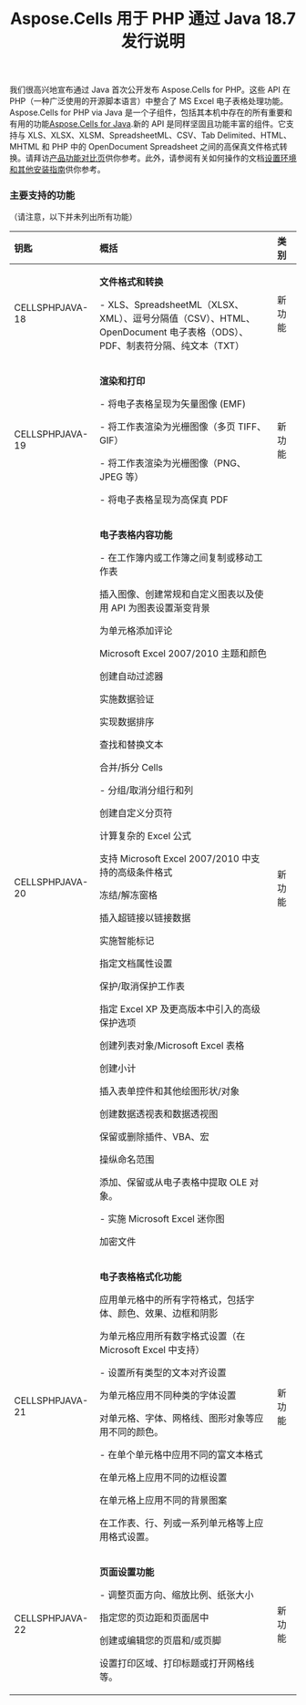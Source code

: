 ﻿---
title: Aspose.Cells 用于 PHP 通过 Java 18.7 发行说明
type: docs
weight: 10
url: /zh/php-java/aspose-cells-for-php-via-java-18-7-release-notes/
---
我们很高兴地宣布通过 Java 首次公开发布 Aspose.Cells for PHP。这些 API 在 PHP（一种广泛使用的开源脚本语言）中整合了 MS Excel 电子表格处理功能。 Aspose.Cells for PHP via Java 是一个子组件，包括其本机中存在的所有重要和有用的功能[Aspose.Cells for Java](https://products.aspose.com/cells/java/).新的 API 是同样坚固且功能丰富的组件。它支持与 XLS、XLSX、XLSM、SpreadsheetML、CSV、Tab Delimited、HTML、MHTML 和 PHP 中的 OpenDocument Spreadsheet 之间的高保真文件格式转换。请拜访[产品功能对比页](/cells/zh/java/aspose-cells-for-php-via-java-features/)供你参考。此外，请参阅有关如何操作的文档[设置环境和其他安装指南](/cells/zh/java/setup-and-installation-guidelines/)供你参考。
### **主要支持的功能**
（请注意，以下并未列出所有功能）

|**钥匙** |**概括** |**类别** |
|:- |:- |:- |
|CELLSPHPJAVA-18|<p>**文件格式和转换**</p><p>- XLS、SpreadsheetML（XLSX、XML）、逗号分隔值（CSV）、HTML、OpenDocument 电子表格（ODS）、PDF、制表符分隔、纯文本（TXT）</p>|新功能|
|CELLSPHPJAVA-19|<p>**渲染和打印**</p><p>- 将电子表格呈现为矢量图像 (EMF)</p><p>- 将工作表渲染为光栅图像（多页 TIFF、GIF）</p><p>- 将工作表渲染为光栅图像（PNG、JPEG 等）</p><p>- 将电子表格呈现为高保真 PDF</p>|新功能|
|CELLSPHPJAVA-20|<p>**电子表格内容功能**</p><p>- 在工作簿内或工作簿之间复制或移动工作表</p><p>插入图像、创建常规和自定义图表以及使用 API 为图表设置渐变背景</p><p>为单元格添加评论</p><p>Microsoft Excel 2007/2010 主题和颜色</p><p>创建自动过滤器</p><p>实施数据验证</p><p>实现数据排序</p><p>查找和替换文本</p><p>合并/拆分 Cells</p><p>- 分组/取消分组行和列</p><p>创建自定义分页符</p><p>计算复杂的 Excel 公式</p><p>支持 Microsoft Excel 2007/2010 中支持的高级条件格式</p><p>冻结/解冻窗格</p><p>插入超链接以链接数据</p><p>实施智能标记</p><p>指定文档属性设置</p><p>保护/取消保护工作表</p><p>指定 Excel XP 及更高版本中引入的高级保护选项</p><p>创建列表对象/Microsoft Excel 表格</p><p>创建小计</p><p>插入表单控件和其他绘图形状/对象</p><p>创建数据透视表和数据透视图</p><p>保留或删除插件、VBA、宏</p><p>操纵命名范围</p><p>添加、保留或从电子表格中提取 OLE 对象。</p><p>- 实施 Microsoft Excel 迷你图</p><p>加密文件</p>|新功能|
|CELLSPHPJAVA-21|<p>**电子表格格式化功能**</p><p>应用单元格中的所有字符格式，包括字体、颜色、效果、边框和阴影</p><p>为单元格应用所有数字格式设置（在 Microsoft Excel 中支持）</p><p>- 设置所有类型的文本对齐设置</p><p>为单元格应用不同种类的字体设置</p><p>对单元格、字体、网格线、图形对象等应用不同的颜色。</p><p>- 在单个单元格中应用不同的富文本格式</p><p>在单元格上应用不同的边框设置</p><p>在单元格上应用不同的背景图案</p><p>在工作表、行、列或一系列单元格等上应用格式设置。</p>|新功能|
|CELLSPHPJAVA-22|<p>**页面设置功能**</p><p>- 调整页面方向、缩放比例、纸张大小</p><p>指定您的页边距和页面居中</p><p>创建或编辑您的页眉和/或页脚</p><p>设置打印区域、打印标题或打开网格线等。</p>|新功能|


